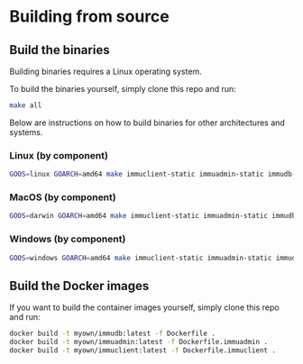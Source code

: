 # Building from source

<WrappedSection>

## Build the binaries

Building binaries requires a Linux operating system.

To build the binaries yourself, simply clone this repo and run:

```bash
make all
```

Below are instructions on how to build binaries for other architectures and systems.

### Linux (by component)

```bash
GOOS=linux GOARCH=amd64 make immuclient-static immuadmin-static immudb-static
```

### MacOS (by component)

```bash
GOOS=darwin GOARCH=amd64 make immuclient-static immuadmin-static immudb-static
```

### Windows (by component)

```bash
GOOS=windows GOARCH=amd64 make immuclient-static immuadmin-static immudb-static
```

</WrappedSection>

<WrappedSection>

## Build the Docker images

If you want to build the container images yourself, simply clone this repo and run:

```bash
docker build -t myown/immudb:latest -f Dockerfile .
docker build -t myown/immuadmin:latest -f Dockerfile.immuadmin .
docker build -t myown/immuclient:latest -f Dockerfile.immuclient .
```

</WrappedSection>
